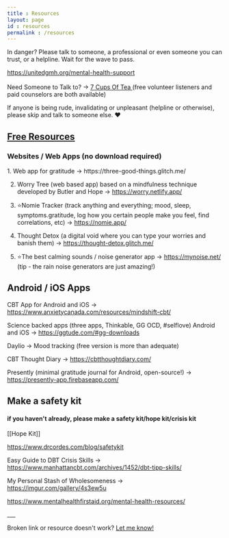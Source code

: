 ```yaml
---
title : Resources
layout: page
id : resources
permalink : /resources
---
```


In danger? Please talk to someone, a professional or even someone you can trust, or a helpline. Wait for the wave to pass. <br>

<a> https://unitedgmh.org/mental-health-support </a> <br> <br>
Need Someone to Talk to? -> <a href ="https://www.7cups.com"> 7 Cups Of Tea </a> (free volunteer listeners and paid counselors are both available) 

If anyone is being rude, invalidating or unpleasant (helpline or otherwise), please skip and talk to someone else. ♥
</p> 
</div>


## <u>**Free Resources**</u>

### Websites / Web Apps (no download required)

<div class ="box"> 
1. Web app for gratitude -><a> https://three-good-things.glitch.me/</a>

2. Worry Tree (web based app) based on a mindfulness technique developed by Butler and Hope -> <a> https://worry.netlify.app/</a>

3. ⭐Nomie Tracker (track anything and everything; mood, sleep, symptoms.gratitude, log how you certain people make you feel, find correlations, etc) -> <a>https://nomie.app/</a>

4. Thought Detox (a digital void where you can type your worries and banish them) -> <a>https://thought-detox.glitch.me/</a>

5. ⭐The best calming sounds / noise generator app -> <a>https://mynoise.net/ </a> (tip - the rain noise generators are just amazing!) 


</div>

## Android / iOS Apps

CBT App for Android and iOS -> <a> https://www.anxietycanada.com/resources/mindshift-cbt/ </a>

Science backed apps (three apps, Thinkable, GG OCD, #selflove) Android and iOS -> <a>https://ggtude.com/#gg-downloads</a>

Daylio -> Mood tracking (free version is more than adequate) 

CBT Thought Diary -><a> https://cbtthoughtdiary.com/</a>

Presently (minimal gratitude journal for Android, open-source!) -><a> https://presently-app.firebaseapp.com/</a>
</div>



## Make a safety kit

####  if you haven't already, please make a safety kit/hope kit/crisis kit
<div class ="box">
[[Hope Kit]]

<a> https://www.drcordes.com/blog/safetykit</a>

Easy Guide to DBT Crisis Skills -> <a> https://www.manhattancbt.com/archives/1452/dbt-tipp-skills/</a>

My Personal Stash of Wholesomeness -><a> https://imgur.com/gallery/4s3ew5u</a>

<a>https://www.mentalhealthfirstaid.org/mental-health-resources/</a>

</div>
___


Broken link or resource doesn't work? <a href ="https://x6lvi3x3kp9.typeform.com/to/s8MoB0oU"> Let me know! </a>
